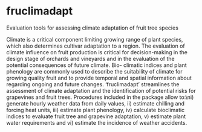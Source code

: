 # fruclimadapt

Evaluation tools for assessing climate adaptation of fruit tree species

Climate is a critical component limiting growing range of plant species, which
    also determines cultivar adaptation to a region. The evaluation of climate influence on
    fruit production is critical for decision-making in the design stage of orchards and 
    vineyards and in the evaluation of the potential consequences of future climate. Bio-
    climatic indices and plant phenology are commonly used to describe the suitability of 
    climate for growing quality fruit and to provide temporal and spatial information about 
    regarding ongoing and future changes.  ‘fruclimadapt’ streamlines the assessment of 
    climate adaptation and the identification of potential risks for grapevines and fruit 
    trees. 
    Procedures included in the package allow to:\ni) generate hourly weather data from daily values, 
    ii) estimate chilling and forcing heat units, 
    iii) estimate plant phenology, 
    iv) calculate bioclimatic indices to evaluate fruit tree and grapevine adaptation, 
    v) estimate plant water requirements and vi) estimate the incidence of weather accidents.
